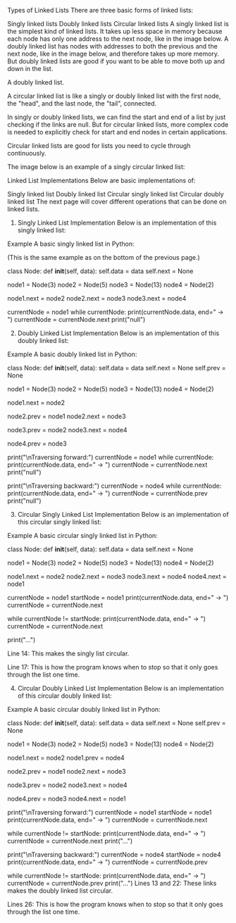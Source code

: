 Types of Linked Lists
There are three basic forms of linked lists:

Singly linked lists
Doubly linked lists
Circular linked lists
A singly linked list is the simplest kind of linked lists. It takes up less space in memory because each node has only one address to the next node, like in the image below.
A doubly linked list has nodes with addresses to both the previous and the next node, like in the image below, and therefore takes up more memory. But doubly linked lists are good if you want to be able to move both up and down in the list.

A doubly linked list.


A circular linked list is like a singly or doubly linked list with the first node, the "head", and the last node, the "tail", connected.

In singly or doubly linked lists, we can find the start and end of a list by just checking if the links are null. But for circular linked lists, more complex code is needed to explicitly check for start and end nodes in certain applications.

Circular linked lists are good for lists you need to cycle through continuously.

The image below is an example of a singly circular linked list:

Linked List Implementations
Below are basic implementations of:

Singly linked list
Doubly linked list
Circular singly linked list
Circular doubly linked list
The next page will cover different operations that can be done on linked lists.

1. Singly Linked List Implementation
Below is an implementation of this singly linked list:

Example
A basic singly linked list in Python:

(This is the same example as on the bottom of the previous page.)

class Node:
    def __init__(self, data):
        self.data = data
        self.next = None
    
node1 = Node(3)
node2 = Node(5)
node3 = Node(13)
node4 = Node(2)

node1.next = node2
node2.next = node3
node3.next = node4

currentNode = node1
while currentNode:
    print(currentNode.data, end=" -> ")
    currentNode = currentNode.next
print("null")

2. Doubly Linked List Implementation
Below is an implementation of this doubly linked list:

Example
A basic doubly linked list in Python:

class Node:
    def __init__(self, data):
        self.data = data
        self.next = None
        self.prev = None
    
node1 = Node(3)
node2 = Node(5)
node3 = Node(13)
node4 = Node(2)

node1.next = node2

node2.prev = node1
node2.next = node3

node3.prev = node2
node3.next = node4

node4.prev = node3

print("\nTraversing forward:")
currentNode = node1
while currentNode:
    print(currentNode.data, end=" -> ")
    currentNode = currentNode.next
print("null")

print("\nTraversing backward:")
currentNode = node4
while currentNode:
    print(currentNode.data, end=" -> ")
    currentNode = currentNode.prev
print("null")

3. Circular Singly Linked List Implementation
Below is an implementation of this circular singly linked list:

Example
A basic circular singly linked list in Python:

class Node:
    def __init__(self, data):
        self.data = data
        self.next = None
    
node1 = Node(3)
node2 = Node(5)
node3 = Node(13)
node4 = Node(2)

node1.next = node2
node2.next = node3
node3.next = node4
node4.next = node1

currentNode = node1
startNode = node1
print(currentNode.data, end=" -> ") 
currentNode = currentNode.next 

while currentNode != startNode:
    print(currentNode.data, end=" -> ")
    currentNode = currentNode.next

print("...")

Line 14: This makes the singly list circular.

Line 17: This is how the program knows when to stop so that it only goes through the list one time.

4. Circular Doubly Linked List Implementation
Below is an implementation of this circular doubly linked list:

Example
A basic circular doubly linked list in Python:

class Node:
    def __init__(self, data):
        self.data = data
        self.next = None
        self.prev = None

node1 = Node(3)
node2 = Node(5)
node3 = Node(13)
node4 = Node(2)

node1.next = node2
node1.prev = node4

node2.prev = node1
node2.next = node3

node3.prev = node2
node3.next = node4

node4.prev = node3
node4.next = node1

print("\nTraversing forward:")
currentNode = node1
startNode = node1
print(currentNode.data, end=" -> ")
currentNode = currentNode.next

while currentNode != startNode:
    print(currentNode.data, end=" -> ")
    currentNode = currentNode.next
print("...")

print("\nTraversing backward:")
currentNode = node4
startNode = node4
print(currentNode.data, end=" -> ")
currentNode = currentNode.prev

while currentNode != startNode:
    print(currentNode.data, end=" -> ")
    currentNode = currentNode.prev
print("...")
Lines 13 and 22: These links makes the doubly linked list circular.

Lines 26: This is how the program knows when to stop so that it only goes through the list one time.
